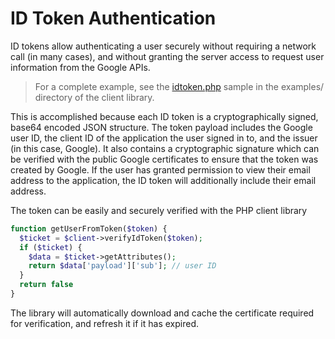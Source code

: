 # ID Token Authentication

ID tokens allow authenticating a user securely without requiring a network call (in many cases), and without granting the server access to request user information from the Google APIs.

> For a complete example, see the [idtoken.php](https://github.com/googleapis/google-api-php-client/blob/master/examples/idtoken.php) sample in the examples/ directory of the client library.

This is accomplished because each ID token is a cryptographically signed, base64 encoded JSON structure. The token payload includes the Google user ID, the client ID of the application the user signed in to, and the issuer (in this case, Google). It also contains a cryptographic signature which can be verified with the public Google certificates to ensure that the token was created by Google. If the user has granted permission to view their email address to the application, the ID token will additionally include their email address.

The token can be easily and securely verified with the PHP client library

```php
function getUserFromToken($token) {
  $ticket = $client->verifyIdToken($token);
  if ($ticket) {
    $data = $ticket->getAttributes();
    return $data['payload']['sub']; // user ID
  }
  return false
}
```

The library will automatically download and cache the certificate required for verification, and refresh it if it has expired.
